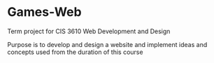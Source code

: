 # Games-Web
Term project for CIS 3610 Web Development and Design

Purpose is to develop and design a website and implement ideas and concepts used from the duration of this course
